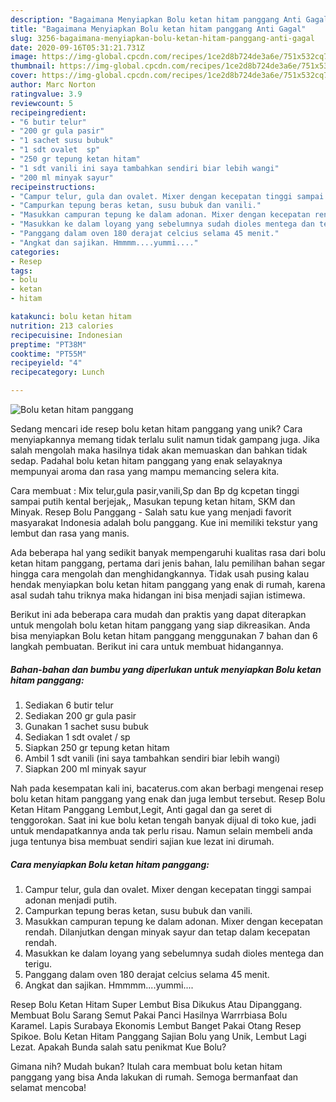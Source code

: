 ```yaml
---
description: "Bagaimana Menyiapkan Bolu ketan hitam panggang Anti Gagal"
title: "Bagaimana Menyiapkan Bolu ketan hitam panggang Anti Gagal"
slug: 3256-bagaimana-menyiapkan-bolu-ketan-hitam-panggang-anti-gagal
date: 2020-09-16T05:31:21.731Z
image: https://img-global.cpcdn.com/recipes/1ce2d8b724de3a6e/751x532cq70/bolu-ketan-hitam-panggang-foto-resep-utama.jpg
thumbnail: https://img-global.cpcdn.com/recipes/1ce2d8b724de3a6e/751x532cq70/bolu-ketan-hitam-panggang-foto-resep-utama.jpg
cover: https://img-global.cpcdn.com/recipes/1ce2d8b724de3a6e/751x532cq70/bolu-ketan-hitam-panggang-foto-resep-utama.jpg
author: Marc Norton
ratingvalue: 3.9
reviewcount: 5
recipeingredient:
- "6 butir telur"
- "200 gr gula pasir"
- "1 sachet susu bubuk"
- "1 sdt ovalet  sp"
- "250 gr tepung ketan hitam"
- "1 sdt vanili ini saya tambahkan sendiri biar lebih wangi"
- "200 ml minyak sayur"
recipeinstructions:
- "Campur telur, gula dan ovalet. Mixer dengan kecepatan tinggi sampai adonan menjadi putih."
- "Campurkan tepung beras ketan, susu bubuk dan vanili."
- "Masukkan campuran tepung ke dalam adonan. Mixer dengan kecepatan rendah. Dilanjutkan dengan minyak sayur dan tetap dalam kecepatan rendah."
- "Masukkan ke dalam loyang yang sebelumnya sudah dioles mentega dan terigu."
- "Panggang dalam oven 180 derajat celcius selama 45 menit."
- "Angkat dan sajikan. Hmmmm....yummi...."
categories:
- Resep
tags:
- bolu
- ketan
- hitam

katakunci: bolu ketan hitam 
nutrition: 213 calories
recipecuisine: Indonesian
preptime: "PT38M"
cooktime: "PT55M"
recipeyield: "4"
recipecategory: Lunch

---
```



![Bolu ketan hitam panggang](https://img-global.cpcdn.com/recipes/1ce2d8b724de3a6e/751x532cq70/bolu-ketan-hitam-panggang-foto-resep-utama.jpg)

Sedang mencari ide resep bolu ketan hitam panggang yang unik? Cara menyiapkannya memang tidak terlalu sulit namun tidak gampang juga. Jika salah mengolah maka hasilnya tidak akan memuaskan dan bahkan tidak sedap. Padahal bolu ketan hitam panggang yang enak selayaknya mempunyai aroma dan rasa yang mampu memancing selera kita.

Cara membuat : Mix telur,gula pasir,vanili,Sp dan Bp dg kcpetan tinggi sampai putih kental berjejak,, Masukan tepung ketan hitam, SKM dan Minyak. Resep Bolu Panggang - Salah satu kue yang menjadi favorit masyarakat Indonesia adalah bolu panggang. Kue ini memiliki tekstur yang lembut dan rasa yang manis.

Ada beberapa hal yang sedikit banyak mempengaruhi kualitas rasa dari bolu ketan hitam panggang, pertama dari jenis bahan, lalu pemilihan bahan segar hingga cara mengolah dan menghidangkannya. Tidak usah pusing kalau hendak menyiapkan bolu ketan hitam panggang yang enak di rumah, karena asal sudah tahu triknya maka hidangan ini bisa menjadi sajian istimewa.


Berikut ini ada beberapa cara mudah dan praktis yang dapat diterapkan untuk mengolah bolu ketan hitam panggang yang siap dikreasikan. Anda bisa menyiapkan Bolu ketan hitam panggang menggunakan 7 bahan dan 6 langkah pembuatan. Berikut ini cara untuk membuat hidangannya.

<!--inarticleads1-->

##### Bahan-bahan dan bumbu yang diperlukan untuk menyiapkan Bolu ketan hitam panggang:

1. Sediakan 6 butir telur
1. Sediakan 200 gr gula pasir
1. Gunakan 1 sachet susu bubuk
1. Sediakan 1 sdt ovalet / sp
1. Siapkan 250 gr tepung ketan hitam
1. Ambil 1 sdt vanili (ini saya tambahkan sendiri biar lebih wangi)
1. Siapkan 200 ml minyak sayur


Nah pada kesempatan kali ini, bacaterus.com akan berbagi mengenai resep bolu ketan hitam panggang yang enak dan juga lembut tersebut. Resep Bolu Ketan Hitam Panggang Lembut,Legit, Anti gagal dan ga seret di tenggorokan. Saat ini kue bolu ketan tengah banyak dijual di toko kue, jadi untuk mendapatkannya anda tak perlu risau. Namun selain membeli anda juga tentunya bisa membuat sendiri sajian kue lezat ini dirumah. 

<!--inarticleads2-->

##### Cara menyiapkan Bolu ketan hitam panggang:

1. Campur telur, gula dan ovalet. Mixer dengan kecepatan tinggi sampai adonan menjadi putih.
1. Campurkan tepung beras ketan, susu bubuk dan vanili.
1. Masukkan campuran tepung ke dalam adonan. Mixer dengan kecepatan rendah. Dilanjutkan dengan minyak sayur dan tetap dalam kecepatan rendah.
1. Masukkan ke dalam loyang yang sebelumnya sudah dioles mentega dan terigu.
1. Panggang dalam oven 180 derajat celcius selama 45 menit.
1. Angkat dan sajikan. Hmmmm....yummi....


Resep Bolu Ketan Hitam Super Lembut Bisa Dikukus Atau Dipanggang. Membuat Bolu Sarang Semut Pakai Panci Hasilnya Warrrbiasa Bolu Karamel. Lapis Surabaya Ekonomis Lembut Banget Pakai Otang Resep Spikoe. Bolu Ketan Hitam Panggang Sajian Bolu yang Unik, Lembut Lagi Lezat. Apakah Bunda salah satu penikmat Kue Bolu? 

Gimana nih? Mudah bukan? Itulah cara membuat bolu ketan hitam panggang yang bisa Anda lakukan di rumah. Semoga bermanfaat dan selamat mencoba!
